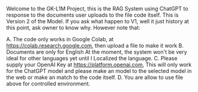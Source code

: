 Welcome to the GK-L1M Project, this is the RAG System using ChatGPT to response to the documents user uploads to the file code itself.
This is Version 2 of the Model. If you ask what happen to V1, well it just history at this point, ask owner to know why.
However note that:

A. The code only works in Google Colab, at https://colab.research.google.com, then upload a file to make it work
B. Documents are only for English At the moment, the system won't be very ideal for other languages yet until I Localized the language.
C. Please supply your OpenAI Key at https://platform.openai.com, This will only work for the ChatGPT model and please make an model to the selected model in the web or make an match to the code itself.
D. You are allow to use file above for controlled environment.

